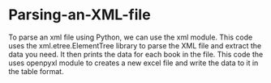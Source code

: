 # Parsing-an-XML-file
To parse an xml file using Python, we can use the xml module. This code uses the xml.etree.ElementTree library to parse the XML file and extract the data you need. It then prints the data for each book in the file. This code the uses openpyxl module to creates a new excel file and write the data to it in the table format.
